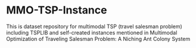 # MMO-TSP-Instance
This is dataset repository for multimodal TSP (travel salesman problem) including TSPLIB and self-created instances mentioned in Multimodal Optimization of Traveling Salesman Problem: A Niching Ant Colony System 
